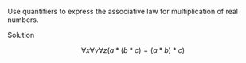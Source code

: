 Use quantifiers to express the associative law for multiplication of real numbers.

Solution

$$\forall x \forall y \forall z (a * (b * c) = (a * b) * c)$$